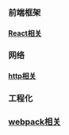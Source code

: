 ### 前端框架

#### [React相关](/src/roadmap/fe-frame/react.md)

### 网络

#### [http相关](/src/roadmap/network/http.md)

### 工程化

### [webpack相关](/src/roadmap/engineer/webpack.md)
